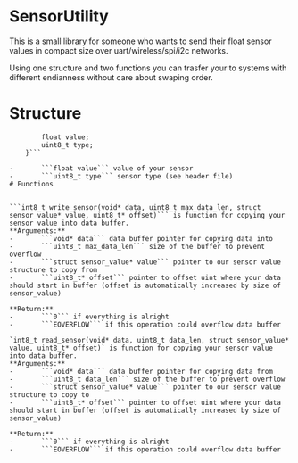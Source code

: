 # SensorUtility

This is a small library for someone who wants to send their float sensor values in compact size over uart/wireless/spi/i2c networks.

Using one structure and two functions you can trasfer your to systems with different endianness without care about swaping order.

# Structure

```struct sensor_value {
        float value;
        uint8_t type;
    }```

-		```float value``` value of your sensor
-		```uint8_t type``` sensor type (see header file)
# Functions


```int8_t write_sensor(void* data, uint8_t max_data_len, struct sensor_value* value, uint8_t* offset)``` is function for copying your sensor value into data buffer.
**Arguments:**
-		```void* data``` data buffer pointer for copying data into
-		```uint8_t max_data_len``` size of the buffer to prevent overflow
-		```struct sensor_value* value``` pointer to our sensor value structure to copy from
-		```uint8_t* offset``` pointer to offset uint where your data should start in buffer (offset is automatically increased by size of sensor_value)

**Return:**
-		```0``` if everything is alright
-		```EOVERFLOW``` if this operation could overflow data buffer

`int8_t read_sensor(void* data, uint8_t data_len, struct sensor_value* value, uint8_t* offset)` is function for copying your sensor value into data buffer.
**Arguments:**
-		```void* data``` data buffer pointer for copying data from
-		```uint8_t data_len``` size of the buffer to prevent overflow
-		```struct sensor_value* value``` pointer to our sensor value structure to copy to
-		```uint8_t* offset``` pointer to offset uint where your data should start in buffer (offset is automatically increased by size of sensor_value)

**Return:**
-		```0``` if everything is alright
-		```EOVERFLOW``` if this operation could overflow data buffer

